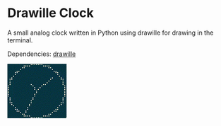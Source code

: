 # Drawille Clock

A small analog clock written in Python using drawille for drawing in
the terminal.

Dependencies: [drawille](https://github.com/asciimoo/drawille)

![Clock](clock.gif)

